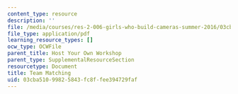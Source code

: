 ```yaml
---
content_type: resource
description: ''
file: /media/courses/res-2-006-girls-who-build-cameras-summer-2016/03cba51099825843fc8ffee394729faf_MITRES_2_006SUM16_Matching.pdf
file_type: application/pdf
learning_resource_types: []
ocw_type: OCWFile
parent_title: Host Your Own Workshop
parent_type: SupplementalResourceSection
resourcetype: Document
title: Team Matching
uid: 03cba510-9982-5843-fc8f-fee394729faf
---
```

